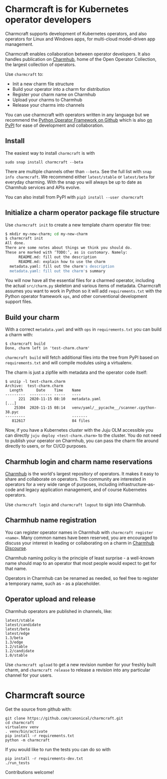 # Charmcraft is for Kubernetes operator developers

Charmcraft supports development of Kubernetes operators, and also operators
for Linux and Windows apps, for multi-cloud model-driven app management.

Charmcraft enables collaboration between operator developers. It also
handles publication on [Charmhub](https://charmhub.io/), home of the
Open Operator Collection, the largest collection of operators.

Use `charmcraft` to:

 * Init a new charm file structure
 * Build your operator into a charm for distribution
 * Register your charm name on Charmhub
 * Upload your charms to Charmhub
 * Release your charms into channels

You can use charmcraft with operators written in any language but we
recommend the [Python Operator Framework
on Github](https://github.com/canonical/operator) which is also
[on PyPI](https://pypi.org/project/ops/) for ease of development
and collaboration.

## Install

The easiest way to install `charmcraft` is with

    sudo snap install charmcraft --beta

There are multiple channels other than `--beta`. See the full list with
`snap info charmcraft`. We recommend either `latest/stable` or `latest/beta`
for everyday charming. With the snap you will always be up to date as
Charmhub services and APIs evolve.

You can also install from PyPI with `pip3 install --user charmcraft`

## Initialize a charm operator package file structure

Use `charmcraft init` to create a new template charm operator file tree:

```bash
$ mkdir my-new-charm; cd my-new-charm
$ charmcraft init
All done.
There are some notes about things we think you should do.
These are marked with ‘TODO:’, as is customary. Namely:
      README.md: fill out the description
      README.md: explain how to use the charm
  metadata.yaml: fill out the charm's description
  metadata.yaml: fill out the charm's summary
```

You will now have all the essential files for a charmed operator, including
the actual `src/charm.py` skeleton and various items of metadata. Charmcraft
assumes you want to work in Python so it will add `requirements.txt` with the
Python operator framework `ops`, and other conventional development support files.

## Build your charm

With a correct `metadata.yaml` and with `ops` in `requirements.txt` you
can build a charm with:

```text
$ charmcraft build
Done, charm left in 'test-charm.charm'
```

`charmcraft build` will fetch additional files into the tree from PyPI
based on `requirements.txt` and will compile modules using a virtualenv.

The charm is just a zipfile with metadata and the operator code itself:

```text
$ unzip -l test-charm.charm
Archive:  test-charm.charm
  Length      Date    Time    Name
---------  ---------- -----   ----
      221  2020-11-15 08:10   metadata.yaml
[...]
    25304  2020-11-15 08:14   venv/yaml/__pycache__/scanner.cpython-38.pyc
---------                     -------
   812617                     84 files
```

Now, if you have a Kubernetes cluster with the Juju OLM accessible you
can directly `juju deploy <test-charm.charm>` to the cluster. You do not
need to publish your operator on Charmhub, you can pass the charm file
around directly to users, or for CI/CD purposes.

## Charmhub login and charm name reservations

[Charmhub](https://charmhub.io/) is the world's largest repository of operators.
It makes it easy to share and collaborate on operators. The community are
interested in operators for a very wide range of purposes, including
infrastructure-as-code and legacy application management, and of course
Kubernetes operators.

Use `charmcraft login` and `charmcraft logout` to sign into Charmhub.

## Charmhub name registration

You can register operator names in Charmhub with
`charmcraft register <name>`. Many common names have been reserved, you
are encouraged to discuss your interest in leading or collaborating on
a charm in [Charmhub Discourse](https://discourse.charmhub.io/).

Charmhub naming policy is the principle of least surprise - a well-known
name should map to an operator that most people would expect to get for
that name.

Operators in Charmhub can be renamed as needed, so feel free to register
a temporary name, such as <username>-<charmname> as a placeholder.

## Operator upload and release

Charmhub operators are published in channels, like:

```text
latest/stable
latest/candidate
latest/beta
latest/edge
1.3/beta
1.3/edge
1.2/stable
1.2/candidate
1.0/stable
```

Use `charmcraft upload` to get a new revision number for your freshly built
charm, and `charmcraft release` to release a revision into any particular
channel for your users.

# Charmcraft source

Get the source from github with:

    git clone https://github.com/canonical/charmcraft.git
    cd charmcraft
    virtualenv venv
    . venv/bin/activate
    pip install -r requirements.txt
    python -m charmcraft

If you would like to run the tests you can do so with

    pip install -r requirements-dev.txt
    ./run_tests

Contributions welcome!
